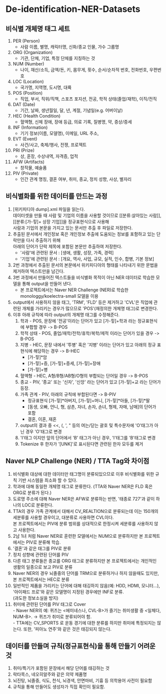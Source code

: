 # De-identification-NER-Datasets

## 비식별 개체명 태그 세트
1) PER (Person)
   - 사람 이름, 별명, 캐릭터명, 신화/종교 인물, 가수 그룹명
2) ORG (Organization)
   - 기관, 단체, 기업, 특정 단체를 지칭하는 것
3) NUM (Number)
   - 나이, 재산/소득, 금액/돈, 키, 몸무게, 횟수, 순서/순차적 번호, 전화번호, 우편번호
4) LOC (Location)
   - 국가명, 지역명, 도시명, 대륙
5) POS (Position)
   - 직업, 부서, 직위/직책, 스포츠 포지션, 전공, 학적 상태(졸업/재학), 이직/전직
6) DAT (Date)
   - 기간, 날짜, 생년월일, 달, 년, 계절, 기념일(e.g. 어버이날)
7) HEC (Health Condition)
   - 혈액형, 신체 장애, 장애 등급, 의료 기록, 질병명, 약, 증상/증세
8) INF (Information)
   - 기기 정보(이름, 모델명), 이메일, URL 주소, 
9) EVT (Event)
   - 사건/사고, 축제/행사, 전쟁, 프로젝트 
10) PRI (Prize)
    - 상, 훈장, 수상내역, 자격증, 업적
11) AFW (Artifacts)
    - 창작물, 예술품
12) PIV (Private)
    - 인간 관계 명칭, 결혼 여부, 취미, 종교, 정치 성향, 사상, 별자리

## 비식별화를 위한 데이터를 만드는 과정
   1) \[위키피디아 dump\].xml 파일을 읽는다.  
   데이터셋을 만들 때 사람 및 기업의 이름을 사용할 것이므로 \[\[분류:살아있는 사람\]\], \[\[분류:[가-힣]+ 상장 기업\]\]을 정규표현식으로 사용해  
   사람과 기업의 본문을 가지고 있는 문서만 추출 후 파일로 저장한다.
   2) 추출된 문서에서 개인정보 혹은 개인정보 추출에 도움되는 정보를 포함하고 있는 단락만을 다시 추출하기 위해 <br> 아래의 단어가 단락 제목에 포함된 본문만 추출하여 저장한다.  
      - '사람'에 관련된 문서 : \[생애, 생활, 성장, 가족, 경력\]  
      - '기업'에 관련된 문서 : \[개요, 역사, 사업, 규모, 실적, 인수, 합병, 기본 정보\]
   3) 2번 과정에서 추출된 문서의 본문에서 위키피디아의 형태를 나타내기 위한 문법을 제거하여 텍스트만을 남긴다.
   4) 3번 과정에서 만들어진 텍스트들을 비식별화 목적이 아닌 NER 데이터로 학습한 모델을 통해 output을 만들어 낸다.  
      - 본 프로젝트에서는 Naver NER Challenge (NER)로 학습한 monologgy/koelectra-small 모델을 이용
   5) output에서 사용하지 않을 태그, 'TRM', 'FLD' 등은 제거하고 'CVL'은 직업에 관련된 개체를 가리키는 경우가 많으므로 'POS'(재정의한 개체명 태그)로 변경한다.
   6) 이후 아래 규칙에 따라 output의 개체명 태그를 수정해준다.  
      1) 학과 - POS, 문장에 '전공'이라는 단어가 있고 \[가-힣\]+학과 라는 정규표현식에 부합할 경우 -> B-POS
      2) 학적 상태 - POS, 졸업/재학/전학/휴학/복학/제적 이라는 단어가 있을 경우 -> B-POS
      3) 지병 - HEC, 문장 내에서 '투병' 혹은 '지병' 이라는 단어가 있고 아래의 정규 표현식에 해당하는 경우 -> B-HEC  
         - \[가-힣\]*암
         - \[가-힣\]+증, \[가-힣\]+증세, \[가-힣\]+장애
         - \[가-힣\]+병
      4) 혈액형 - HEC, A형/B형/AB형/O형의 부합되는 단어일 경우 -> B-POS
      5) 종교 - PIV, '종교' 또는 '신자', '신앙' 라는 단어가 있고 \[가-힣\]+교 라는 단어가 등장.
      6) 가족 관계 - PIV, 아래의 규칙에 부합된다면 -> B-PIV  
         - 정규표현식 \[가-힣\]*아버지, \[가-힣\]+머니, \[가-힣\]*아들, \[가-힣\]*딸
         - \[동생, 오빠, 언니, 형, 삼촌, 자녀, 손자, 손녀, 형제, 자매, 남매\]의 단어가 포함
         - 결혼, 이혼, 재혼
      7) output의 결과 중 <<, (, ', " 등의 여는/닫는 괄호 및 특수문자에 'O'태그가 아닌 경우 'O'태그로 변경
      8) 'I'태그 이지만 앞의 단어에서 'B' 태그가 아닌 경우, 'I'태그를 'B'태그로 변경
      9) Tokenize 후 한자가 '\[UNK\]'로 표시된다면 관련된 한자 모두를 제거

## Naver NLP Challenge (NER) / TTA Tag와 차이점
   1. 비식별화 대상에 대한 데이터만 태그명이 분류되있으므로 이후 비식별화를 위한 규칙 기반 시스템을 최소화 할 수 있다.
   2. 학과에 대해 동일한 개체명 태그로 분류한다. (TTA와 Naver NER은 FLD 혹은 ORG로 분류가 된다.)
   3. 도로명 주소에 대해 Naver NER은 AFW로 분류하는 반면, '태종로 727'과 같이 하나의 LOC로 분류한다.
   4. TTA의 경우 가족 관계에서 대해서 CV_REALTION으로 분류되는데 이는 150개의 세분류를 사용할 경우이고, 대분류로 사용하면 CVL이다.  
      본 프로젝트에서는 PIV에 분류 범위를 상대적으로 한정시켜 세분류를 사용하지 않고 사용한다. 
   5. 2남 1녀 처럼 Naver NER로 훈련한 모델에서는 NUM으로 분류하지만 본 프로젝트에서는 PIV로 분류해 학습.
   6. '결혼'과 같은 태그를 PIV로 분류
   7. 정치 성향에 관련된 단어를 PIV
   8. 다른 태그 분류들은 종교를 ORG 태그로 분류하지만 본 프로젝트에서는 개인적인 생활의 일종으로 보고 PIV로 분류
   9. Naver NER의 경우 뇌졸중의 단어를 TRM으로 분류하거나 하지 않을때도 있지만, 본 프로젝트에서는 HEC로 분류
   10. 일반적인 제품을 가리키는 단어에 대해 태깅하지 않음(예: HDD, HDMI, 모니터...), '아이패드 프로'와 같은 모델명이 지정된 경우에만 INF로 분류.  
   (과도한 정보소실을 방지)
   11. 취미에 관련된 단어를 PIV 태그로 Cover  
      - Naver NER의 예: 퀴즈는 <에미네스나, CVL-B>가 즐기는 취미생활 중 <일체다, NUM-B>. -> 퀴즈가 취미로 분류되어야 함.  
      - TTA에는 CV_SPORTS 로 운동 경기에 대한 분류를 하지만 취미에 특정되지는 않는다. 또한, '피아노 연주'와 같은 것은 태깅되지 않는다.

## 데이터를 만들며 규칙(정규표현식)을 통해 만들기 어려운 것
   1. 취미/특기가 포함된 문장에서 해당 단어를 태깅하는 것
   2. 락타목스, 네오히알주와 같은 의약 제품명
   3. 뇌진탕, 뇌졸중, 식도, 천식, 뇌경색, 안면마비, 기흉 등 의학용어 사전이 필요함
   4. 규칙을 통해 만들어도 생성자가 직접 확인이 필요함.
